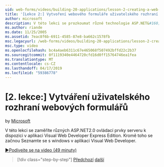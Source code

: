 ```yaml
---
uid: web-forms/videos/building-20-applications/lesson-2-creating-a-web-forms-user-interface
title: '[Lekce 2:] Vytvoření webového formuláře uživatelského rozhraní | Dokumentace Microsoftu'
author: microsoft
description: V této lekci se prozkoumat různé technologie ASP.NET&#160;2.0 serverové ovládací prvky k dispozici v aplikaci Visual Web Developer Express Edition. Kromě toho bude zahájeno...
ms.author: riande
ms.date: 11/25/2005
ms.assetid: 7eac8f6b-6911-4585-87e8-ba662c1578fb
msc.legacyurl: /web-forms/videos/building-20-applications/lesson-2-creating-a-web-forms-user-interface
msc.type: video
ms.openlocfilehash: bc4a4aeb6311c67e465068f507492bffd22c2b37
ms.sourcegitcommit: 0f1119340e4464720cfd16d0ff15764746ea1fea
ms.translationtype: MT
ms.contentlocale: cs-CZ
ms.lasthandoff: 04/17/2019
ms.locfileid: "59386778"
---
```

# <a name="lesson-2-creating-a-web-forms-user-interface"></a>[2. lekce:] Vytváření uživatelského rozhraní webových formulářů

by [Microsoft](https://github.com/microsoft)

V této lekci se zaměříte různých ASP.NET2.0 ovládací prvky serveru k dispozici v aplikaci Visual Web Developer Express Edition. Kromě toho se začnou Seznamte se s windows v aplikaci Visual Web Developer.

[&#9654;Podívejte se na video (49 minuty)](https://channel9.msdn.com/Blogs/ASP-NET-Site-Videos/lesson-2-creating-a-web-forms-user-interface)

> [!div class="step-by-step"]
> [Předchozí](lesson-1-getting-started-with-visual-web-developer-express.md)
> [další](lesson-3-understanding-more-about-events-and-postback.md)
